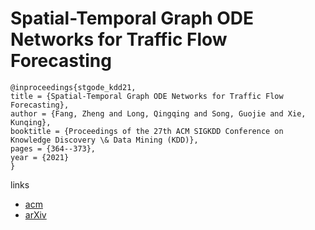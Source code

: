 # Spatial-Temporal Graph ODE Networks for Traffic Flow Forecasting

```
@inproceedings{stgode_kdd21,
title = {Spatial-Temporal Graph ODE Networks for Traffic Flow Forecasting},
author = {Fang, Zheng and Long, Qingqing and Song, Guojie and Xie, Kunqing},
booktitle = {Proceedings of the 27th ACM SIGKDD Conference on Knowledge Discovery \& Data Mining (KDD)},
pages = {364--373},
year = {2021}
}
```

links
- [acm](https://dl.acm.org/doi/10.1145/3447548.3467430)
- [arXiv](https://arxiv.org/abs/2106.12931)
